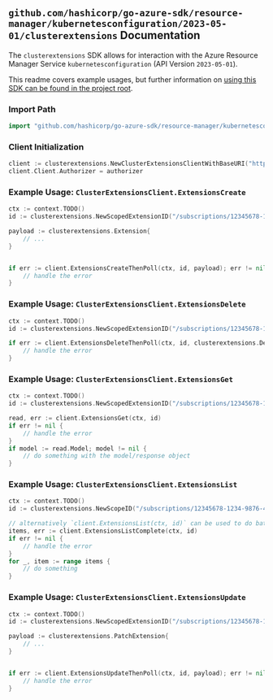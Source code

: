 
## `github.com/hashicorp/go-azure-sdk/resource-manager/kubernetesconfiguration/2023-05-01/clusterextensions` Documentation

The `clusterextensions` SDK allows for interaction with the Azure Resource Manager Service `kubernetesconfiguration` (API Version `2023-05-01`).

This readme covers example usages, but further information on [using this SDK can be found in the project root](https://github.com/hashicorp/go-azure-sdk/tree/main/docs).

### Import Path

```go
import "github.com/hashicorp/go-azure-sdk/resource-manager/kubernetesconfiguration/2023-05-01/clusterextensions"
```


### Client Initialization

```go
client := clusterextensions.NewClusterExtensionsClientWithBaseURI("https://management.azure.com")
client.Client.Authorizer = authorizer
```


### Example Usage: `ClusterExtensionsClient.ExtensionsCreate`

```go
ctx := context.TODO()
id := clusterextensions.NewScopedExtensionID("/subscriptions/12345678-1234-9876-4563-123456789012/resourceGroups/some-resource-group", "extensionValue")

payload := clusterextensions.Extension{
	// ...
}


if err := client.ExtensionsCreateThenPoll(ctx, id, payload); err != nil {
	// handle the error
}
```


### Example Usage: `ClusterExtensionsClient.ExtensionsDelete`

```go
ctx := context.TODO()
id := clusterextensions.NewScopedExtensionID("/subscriptions/12345678-1234-9876-4563-123456789012/resourceGroups/some-resource-group", "extensionValue")

if err := client.ExtensionsDeleteThenPoll(ctx, id, clusterextensions.DefaultExtensionsDeleteOperationOptions()); err != nil {
	// handle the error
}
```


### Example Usage: `ClusterExtensionsClient.ExtensionsGet`

```go
ctx := context.TODO()
id := clusterextensions.NewScopedExtensionID("/subscriptions/12345678-1234-9876-4563-123456789012/resourceGroups/some-resource-group", "extensionValue")

read, err := client.ExtensionsGet(ctx, id)
if err != nil {
	// handle the error
}
if model := read.Model; model != nil {
	// do something with the model/response object
}
```


### Example Usage: `ClusterExtensionsClient.ExtensionsList`

```go
ctx := context.TODO()
id := clusterextensions.NewScopeID("/subscriptions/12345678-1234-9876-4563-123456789012/resourceGroups/some-resource-group")

// alternatively `client.ExtensionsList(ctx, id)` can be used to do batched pagination
items, err := client.ExtensionsListComplete(ctx, id)
if err != nil {
	// handle the error
}
for _, item := range items {
	// do something
}
```


### Example Usage: `ClusterExtensionsClient.ExtensionsUpdate`

```go
ctx := context.TODO()
id := clusterextensions.NewScopedExtensionID("/subscriptions/12345678-1234-9876-4563-123456789012/resourceGroups/some-resource-group", "extensionValue")

payload := clusterextensions.PatchExtension{
	// ...
}


if err := client.ExtensionsUpdateThenPoll(ctx, id, payload); err != nil {
	// handle the error
}
```
